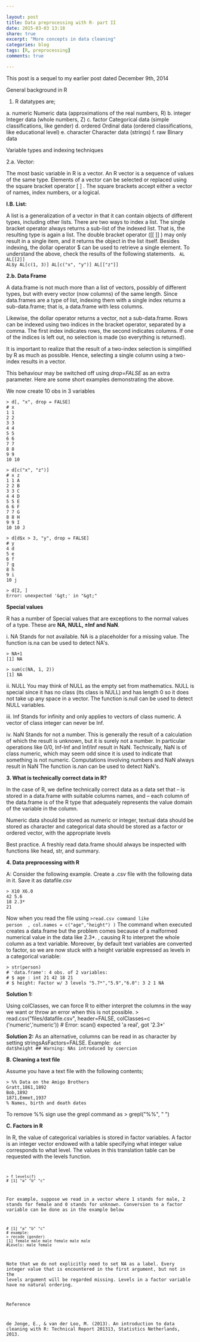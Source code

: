 ```yaml
---

layout: post
title: Data preprocessing with R- part II
date: 2015-03-03 13:18
share: true
excerpt: "More concepts in data cleaning"
categories: blog
tags: [R, preprocessing]
comments: true

---
```

This post is a sequel to my earlier post dated December 9th, 2014

General background in R

1. R datatypes are;

a. numeric Numeric data (approximations of the real numbers, R)
b. integer Integer data (whole numbers, Z)
c. factor Categorical data (simple classifications, like gender)
d. ordered Ordinal data (ordered classifications, like educational level)
e. character Character data (strings)
f. raw Binary data

Variable types and indexing techniques

2.a. Vector:

The most basic variable in R is a vector. An R vector is a sequence of values of the same type.
Elements of a vector can be selected or replaced using the square bracket operator [ ] . The square brackets accept either a vector of names, index numbers, or a logical.

<strong>I.B. List:</strong>

A list is a generalization of a vector in that it can contain objects of different types, including other lists. There are two ways to index a list. 
The single bracket operator always returns a sub-list of the indexed list. That is, the resulting type is again a list. The double bracket operator ([[ ]] ) may only result in a single item, and it returns the object in the list itself. Besides indexing, the dollar operator $ can be used to retrieve a single element. To understand the above, check the results of the following statements. <code>
AL AL[[2]]
AL$y
AL[c(1, 3)]
AL[c("x", "y")]
AL[["z"]]
</code>

<strong>2.b. Data Frame</strong>

A data.frame is not much more than a list of vectors, possibly of different types, but with every vector (now columns) of the same length. Since data.frames are a type of list, indexing them with a single index returns a sub-data.frame; that is, a data.frame with less columns.

Likewise, the dollar operator returns a vector, not a sub-data.frame. Rows can be indexed using two indices in the bracket operator, separated by a comma. The first index indicates rows, the second indicates columns. If one of the indices is left out, no selection is made (so everything is returned). 

It is important to realize that the result of a two-index selection is
simplified by R as much as possible. Hence, selecting a single column using a two-index results in a vector. 

This behaviour may be switched off using <i>drop=FALSE</i> as an extra parameter. Here are some short examples demonstrating the above.

We now create 10 obs in 3 variables

	> d[, "x", drop = FALSE]
	# x
	1 1
	2 2
	3 3
	4 4
	5 5
	6 6
	7 7
	8 8
	9 9
	10 10

	> d[c("x", "z")]
	# x z
	1 1 A
	2 2 B
	3 3 C
	4 4 D
	5 5 E
	6 6 F
	7 7 G
	8 8 H
	9 9 I
	10 10 J

	> d[d$x > 3, "y", drop = FALSE]
	# y
	4 d
	5 e
	6 f
	7 g
	8 h
	9 i
	10 j

	> d[2, ]
	Error: unexpected '&gt;' in "&gt;"

<strong>Special values</strong>

R has a number of Special values that are exceptions to the
normal values of a type. These are <strong>NA, NULL, ±Inf and NaN</strong>.

i. NA Stands for not available. NA is a placeholder for a missing value.
The function is.na can be used to detect NA's.

	> NA+1
	[1] NA

	> sum(c(NA, 1, 2))
	[1] NA

ii. NULL You may think of NULL as the empty set from mathematics. NULL is special since it has no class (its class is NULL) and has length 0 so it does not take up any space in a vector. The function is.null can be used to detect NULL variables.

iii. Inf Stands for infinity and only applies to vectors of class numeric. A vector of class integer can never be Inf.

iv. NaN Stands for not a number. This is generally the result of a calculation of which the result is unknown, but it is surely not a number. In particular operations like 0/0, Inf-Inf and Inf/Inf result in NaN. Technically, NaN is of class numeric, which may seem odd since it is used to indicate that something is not numeric. Computations involving numbers and NaN always result in NaN
The function is.nan can be used to detect NaN's.

<strong>3. What is technically correct data in R?</strong>

In the case of R, we define technically correct data as a data set that
– is stored in a data.frame with suitable columns names, and
– each column of the data.frame is of the R type that adequately represents the value domain of the variable in the column.

Numeric data should be stored as numeric or integer, textual
data should be stored as character and categorical data should be stored as a factor or ordered vector, with the appropriate levels

Best practice. A freshly read data.frame should always be inspected with functions like head, str, and summary.

<strong>4. Data preprocessing with R</strong>

A: Consider the following example. Create a .csv file with the following data in it. Save it as datafile.csv

	> X10 X6.0
	42 5.6
	18 2.3*
	21

Now when you read the file using <code>&gt;read.csv command like
person </code><code> , col.names = c("age","height") )</code>
The command when executed creates a data.frame but the problem comes because of a malformed numerical value in the data like 2.3*. , causing R to interpret the whole column as a text variable. Moreover, by default text variables are converted to factor, so we are now stuck with a height variable expressed as levels in a categorical variable:

	> str(person)
	# 'data.frame': 4 obs. of 2 variables:
	# $ age : int 21 42 18 21
	# $ height: Factor w/ 3 levels "5.7*","5.9","6.0": 3 2 1 NA

<strong>Solution 1:</strong>

Using colClasses, we can force R to either interpret the columns in the way we want or throw an error when this is not possible.
	> read.csv("files/datafile.csv", header=FALSE, colClasses=c ('numeric','numeric'))
	# Error: scan() expected 'a real', got '2.3*'

<strong>Solution 2:</strong>
As an alternative, columns can be read in as character by setting stringsAsFactors=FALSE. Example:<code>
dat dat$height ## Warning: NAs introduced by coercion
</code>

<strong>B. Cleaning a text file</strong>

Assume you have a text file with the following contents;

	> %% Data on the Amigo Brothers
	Gratt,1861,1892
	Bob,1892
	1871,Emmet,1937
	% Names, birth and death dates

To remove %% sign use the grepl command as
	> grepl("%%", " ") 

<strong>C. Factors in R</strong>

In R, the value of categorical variables is stored in factor variables. A factor is an integer vector endowed with a table specifying what integer value corresponds to what level. The values in this translation table can be requested with the levels function.<code>

	> f levels(f)
	# [1] "a" "b" "c"

For example, suppose we read in a vector where 1 stands for male, 2 stands for female and 0 stands for unknown. Conversion to a factor variable can be done as in the example below 

	# [1] "a" "b" "c"
	# example:
	> recode (gender) 
	[1] female male male female male male
	#Levels: male female

Note that we do not explicitly need to set NA as a label. Every integer value that is encountered in the first argument, but not in the levels argument will be regarded missing. Levels in a factor variable have no natural ordering.

Reference

de Jonge, E., &amp; van der Loo, M. (2013). An introduction to data cleaning with R: Technical Report 201313, Statistics Netherlands, 2013. 
